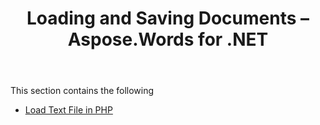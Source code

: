 ﻿---
title: Loading and Saving Documents – Aspose.Words for .NET
articleTitle: Loading and Saving Documents
linktitle: Loading and Saving Documents
description: "Loading and saving documents using Aspose.Words for .NET in PHP projects in C#."
type: docs
weight: 10
url: /net/loading-and-saving-documents/
---

This section contains the following

- [Load Text File in PHP](/words/net/load-text-file-in-php/)
